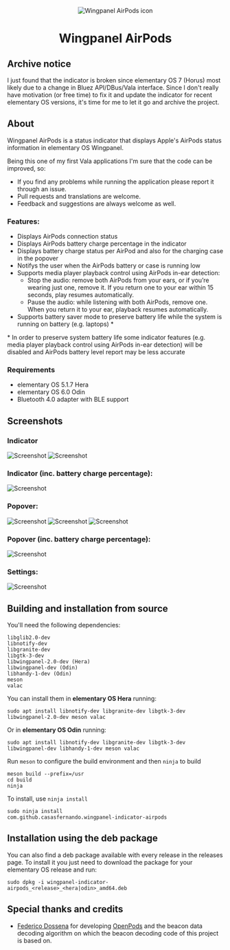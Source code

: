 <p align="center">
  <img src="data/icons/128/com.github.casasfernando.wingpanel-indicator-airpods.svg" alt="Wingpanel AirPods icon" />
</p>
<h1 align="center">Wingpanel AirPods</h1>

## Archive notice

I just found that the indicator is broken since elementary OS 7 (Horus) most likely due to a change in Bluez API/DBus/Vala interface.
Since I don't really have motivation (or free time) to fix it and update the indicator for recent elementary OS versions, it's time for me to let it go and archive the project.

## About

Wingpanel AirPods is a status indicator that displays Apple's AirPods status information in elementary OS Wingpanel.

Being this one of my first Vala applications I'm sure that the code can be improved, so:

- If you find any problems while running the application please report it through an issue.
- Pull requests and translations are welcome.
- Feedback and suggestions are always welcome as well.

### Features:

- Displays AirPods connection status
- Displays AirPods battery charge percentage in the indicator
- Displays battery charge status per AirPod and also for the charging case in the popover
- Notifys the user when the AirPods battery or case is running low
- Supports media player playback control using AirPods in-ear detection:
    - Stop the audio: remove both AirPods from your ears, or if you’re wearing just one, remove it. If you return one to your ear within 15 seconds, play resumes automatically.
    - Pause the audio: while listening with both AirPods, remove one. When you return it to your ear, playback resumes automatically.
- Supports battery saver mode to preserve battery life while the system is running on battery (e.g. laptops) *

\* In order to preserve system battery life some indicator features (e.g. media player playback control using AirPods in-ear detection) will be disabled and AirPods battery level report may be less accurate

### Requirements

- elementary OS 5.1.7 Hera
- elementary OS 6.0 Odin
- Bluetooth 4.0 adapter with BLE support

## Screenshots

### Indicator
![Screenshot](data/screenshots/screenshot_1.png)
![Screenshot](data/screenshots/screenshot_2.png)
### Indicator (inc. battery charge percentage):
![Screenshot](data/screenshots/screenshot_3.png)
### Popover:
![Screenshot](data/screenshots/screenshot_4.png)
![Screenshot](data/screenshots/screenshot_5.png)
![Screenshot](data/screenshots/screenshot_6.png)
### Popover (inc. battery charge percentage):
![Screenshot](data/screenshots/screenshot_7.png)
### Settings:
![Screenshot](data/screenshots/screenshot_8.png)

## Building and installation from source

You'll need the following dependencies:

```
libglib2.0-dev
libnotify-dev
libgranite-dev
libgtk-3-dev
libwingpanel-2.0-dev (Hera)
libwingpanel-dev (Odin)
libhandy-1-dev (Odin)
meson
valac
```

You can install them in **elementary OS Hera** running:

```
sudo apt install libnotify-dev libgranite-dev libgtk-3-dev libwingpanel-2.0-dev meson valac
```

Or in **elementary OS Odin** running:

```
sudo apt install libnotify-dev libgranite-dev libgtk-3-dev libwingpanel-dev libhandy-1-dev meson valac
```

Run `meson` to configure the build environment and then `ninja` to build

```
meson build --prefix=/usr
cd build
ninja
```

To install, use `ninja install`

```
sudo ninja install
com.github.casasfernando.wingpanel-indicator-airpods
```

## Installation using the deb package

You can also find a deb package available with every release in the releases page.
To install it you just need to download the package for your elementary OS release and run:

```
sudo dpkg -i wingpanel-indicator-airpods_<release>_<hera|odin>_amd64.deb
```

## Special thanks and credits

 - [Federico Dossena](https://github.com/adolfintel) for developing [OpenPods](https://github.com/adolfintel/OpenPods) and the beacon data decoding algorithm on which the beacon decoding code of this project is based on.
